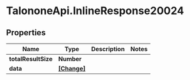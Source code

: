 # TalononeApi.InlineResponse20024

## Properties
Name | Type | Description | Notes
------------ | ------------- | ------------- | -------------
**totalResultSize** | **Number** |  | 
**data** | [**[Change]**](Change.md) |  | 


